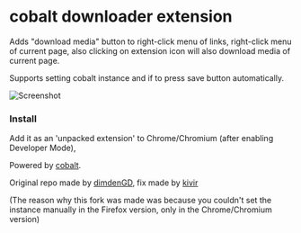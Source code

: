 # cobalt downloader extension
Adds "download media" button to right-click menu of links, right-click menu of current page, also clicking on extension icon will also download media of current page.
  
Supports setting cobalt instance and if to press save button automatically.  
  
![Screenshot](https://lune.dimden.dev/e9db75a55a.png)  

### Install
Add it as an 'unpacked extension' to Chrome/Chromium (after enabling Developer Mode), 
  
  
Powered by [cobalt](https://github.com/wukko/cobalt/).  

Original repo made by [dimdenGD](https://github.com/dimdenGD), fix made by [kivir](https://github.com/kivirnz)

(The reason why this fork was made was because you couldn't set the instance manually in the Firefox version, only in the Chrome/Chromium version)
